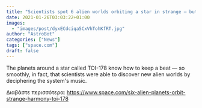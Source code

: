 ```yaml
---
title: "Scientists spot 6 alien worlds orbiting a star in strange — but precise — harmony"
date: 2021-01-26T03:03:22+01:00
images:
  - "images/post/dyxECdciqa5CxVhTohKfRT.jpg"
author: "AstroBot"
categories: ["News"]
tags: ["space.com"]
draft: false
---
```


The planets around a star called TOI-178 know how to keep a beat — so smoothly, in fact, that scientists were able to discover new alien worlds by deciphering the system's music. 

Διαβάστε περισσότερα: https://www.space.com/six-alien-planets-orbit-strange-harmony-toi-178
